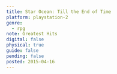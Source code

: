 ```yaml
---
title: Star Ocean: Till the End of Time
platform: playstation-2
genre:
  - rpg
note: Greatest Hits
digital: false
physical: true
guide: false
pending: false
posted: 2015-04-16
---
```

